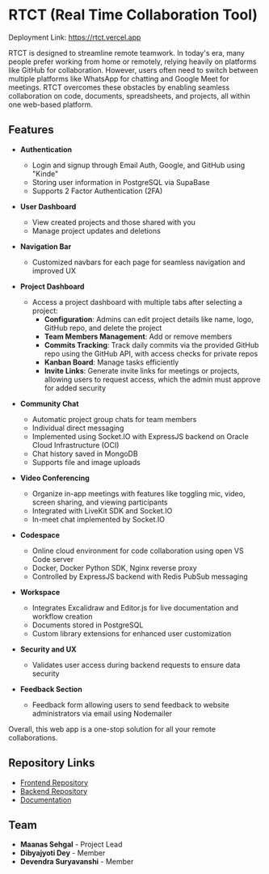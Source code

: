# RTCT (Real Time Collaboration Tool)

Deployment Link: https://rtct.vercel.app

RTCT is designed to streamline remote teamwork. In today's era, many people prefer working from home or remotely, relying heavily on platforms like GitHub for collaboration. However, users often need to switch between multiple platforms like WhatsApp for chatting and Google Meet for meetings. RTCT overcomes these obstacles by enabling seamless collaboration on code, documents, spreadsheets, and projects, all within one web-based platform.

## Features

-   **Authentication**

    -   Login and signup through Email Auth, Google, and GitHub using "Kinde"
    -   Storing user information in PostgreSQL via SupaBase
    -   Supports 2 Factor Authentication (2FA)

-   **User Dashboard**

    -   View created projects and those shared with you
    -   Manage project updates and deletions

-   **Navigation Bar**

    -   Customized navbars for each page for seamless navigation and improved UX

-   **Project Dashboard**

    -   Access a project dashboard with multiple tabs after selecting a project:
        -   **Configuration**: Admins can edit project details like name, logo, GitHub repo, and delete the project
        -   **Team Members Management**: Add or remove members
        -   **Commits Tracking**: Track daily commits via the provided GitHub repo using the GitHub API, with access checks for private repos
        -   **Kanban Board**: Manage tasks efficiently
        -   **Invite Links**: Generate invite links for meetings or projects, allowing users to request access, which the admin must approve for added security

-   **Community Chat**

    -   Automatic project group chats for team members
    -   Individual direct messaging
    -   Implemented using Socket.IO with ExpressJS backend on Oracle Cloud Infrastructure (OCI)
    -   Chat history saved in MongoDB
    -   Supports file and image uploads

-   **Video Conferencing**

    -   Organize in-app meetings with features like toggling mic, video, screen sharing, and viewing participants
    -   Integrated with LiveKit SDK and Socket.IO
    -   In-meet chat implemented by Socket.IO

-   **Codespace**

    -   Online cloud environment for code collaboration using open VS Code server
    -   Docker, Docker Python SDK, Nginx reverse proxy
    -   Controlled by ExpressJS backend with Redis PubSub messaging

-   **Workspace**

    -   Integrates Excalidraw and Editor.js for live documentation and workflow creation
    -   Documents stored in PostgreSQL
    -   Custom library extensions for enhanced user customization

-   **Security and UX**

    -   Validates user access during backend requests to ensure data security

-   **Feedback Section**
    -   Feedback form allowing users to send feedback to website administrators via email using Nodemailer

Overall, this web app is a one-stop solution for all your remote collaborations.

## Repository Links

-   [Frontend Repository](https://github.com/MaanasSehgal/RTCT/)
-   [Backend Repository](https://github.com/MrF1yn/RTCT_BACKEND)
-   [Documentation](https://github.com/MrF1yn/docker-container-manager)

## Team

-   **Maanas Sehgal** - Project Lead
-   **Dibyajyoti Dey** - Member
-   **Devendra Suryavanshi** - Member
